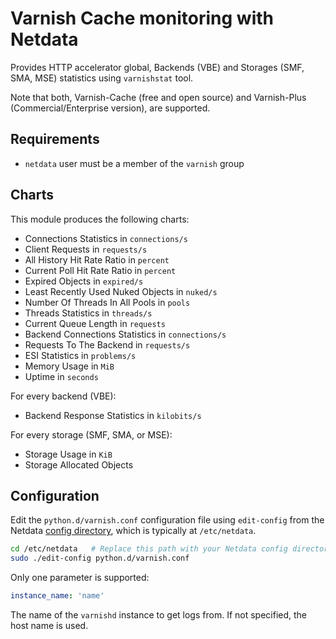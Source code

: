 <!--
title: "Varnish Cache monitoring with Netdata"
custom_edit_url: https://github.com/netdata/netdata/edit/master/collectors/python.d.plugin/varnish/README.md
sidebar_label: "Varnish Cache"
-->

# Varnish Cache monitoring with Netdata

Provides HTTP accelerator global, Backends (VBE) and Storages (SMF, SMA, MSE) statistics using `varnishstat` tool.

Note that both, Varnish-Cache (free and open source) and Varnish-Plus (Commercial/Enterprise version), are supported.

## Requirements

-   `netdata` user must be a member of the `varnish` group 

## Charts

This module produces the following charts:

-   Connections Statistics in `connections/s`
-   Client Requests in `requests/s`
-   All History Hit Rate Ratio in `percent`
-   Current Poll Hit Rate Ratio in `percent`
-   Expired Objects in `expired/s`
-   Least Recently Used Nuked Objects in `nuked/s`
-   Number Of Threads In All Pools in `pools`
-   Threads Statistics in `threads/s`
-   Current Queue Length in `requests`
-   Backend Connections Statistics in `connections/s`
-   Requests To The Backend in `requests/s`
-   ESI Statistics in `problems/s`
-   Memory Usage in `MiB`
-   Uptime in `seconds`

For every backend (VBE):

-   Backend Response Statistics in `kilobits/s`

For every storage (SMF, SMA, or MSE):

-   Storage Usage in `KiB` 
-   Storage Allocated Objects

## Configuration

Edit the `python.d/varnish.conf` configuration file using `edit-config` from the Netdata [config
directory](/docs/configure/nodes.md), which is typically at `/etc/netdata`.

```bash
cd /etc/netdata   # Replace this path with your Netdata config directory, if different
sudo ./edit-config python.d/varnish.conf
```

Only one parameter is supported:

```yaml
instance_name: 'name'
```

The name of the `varnishd` instance to get logs from. If not specified, the host name is used.





